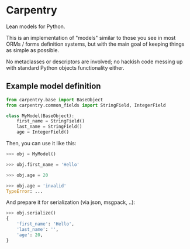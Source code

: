 # Carpentry

Lean models for Python.

This is an implementation of "models" similar to those you see in most
ORMs / forms definition systems, but with the main goal of keeping
things as simple as possible.

No metaclasses or descriptors are involved; no hackish code messing up
with standard Python objects functionality either.


## Example model definition

```python
from carpentry.base import BaseObject
from carpentry.common_fields import StringField, IntegerField

class MyModel(BaseObject):
    first_name = StringField()
	last_name = StringField()
	age = IntegerField()
```

Then, you can use it like this:

```python
>>> obj = MyModel()

>>> obj.first_name = 'Hello'

>>> obj.age = 20

>>> obj.age = 'invalid'
TypeError: ...
```

And prepare it for serialization (via json, msgpack, ..):

```python
>>> obj.serialize()
{
    'first_name': 'Hello',
	'last_name': '',
	'age': 20,
}
```
